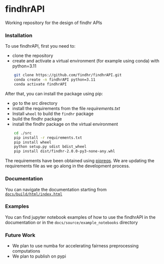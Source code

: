 # findhrAPI
Working repository for the design of findhr APIs



### Installation

To use findhrAPI, first you need to:
- clone the repository
- create and activate a virtual environment (for example using conda) with python=3.11

```bash
    git clone https://github.com/findhr/findhrAPI.git
    conda create -n findhrAPI python=3.11
    conda activate findhrAPI
```

After that, you can install the package using pip:
- go to the src directory
- install the requirements from the file *requirements.txt*
- Install `wheel` to build the `findhr` package
- build the findhr package
- install the findhr package on the virtual environment

```bash
    cd ./src
    pip install -r requirements.txt
    pip install wheel
    python setup.py sdist bdist_wheel
    pip install dist/findhr-2.0.0-py3-none-any.whl
```

The requirements have been obtained using [pipreqs](https://pypi.org/project/pipreqs/).
We are updating the requirements file as we go along in the development process.

### Documentation
You can navigate the documentation starting from [`docs/build/html/index.html`](./docs/build/html/index.html)

### Examples
You can find jupyter notebook examples of how to use the findhrAPI in the documentation or in the `docs/source/example_notebooks` directory

### Future Work
- We plan to use numba for accelerating fairness preprocessing computations 
- We plan to publish on pypi 